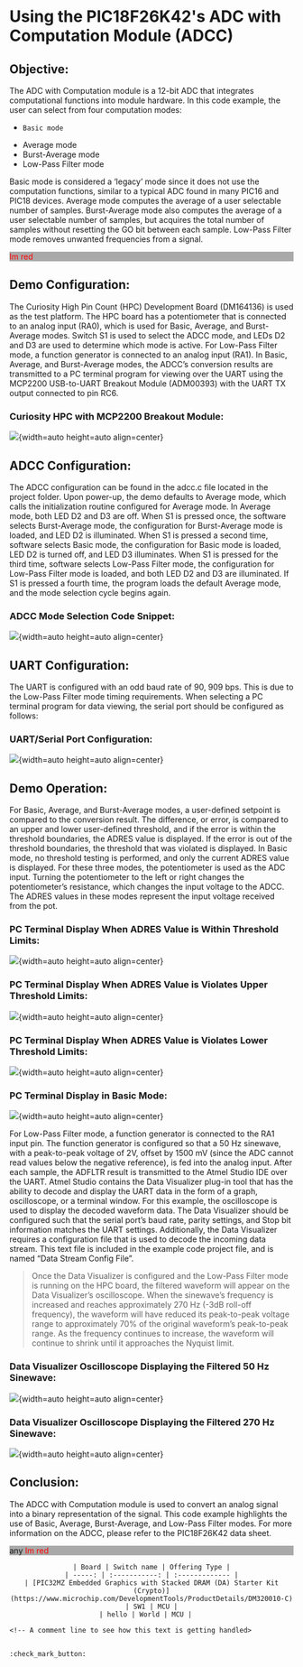 # Using the PIC18F26K42's ADC with Computation Module (ADCC)

## Objective:

The ADC with Computation module is a 12-bit ADC that integrates computational functions into module hardware. In this code example, the user can select from four computation modes:

-     Basic mode
- Average mode
- Burst-Average mode
- Low-Pass Filter mode

Basic mode is considered a ‘legacy’ mode since it does not use the computation functions, similar to a typical ADC found in many PIC16 and PIC18 devices. Average mode computes the average of a user selectable number of samples. Burst-Average mode also computes the average of a user selectable number of samples, but acquires the total number of samples without resetting the GO bit between each sample. Low-Pass Filter mode removes unwanted frequencies from a signal.

<div>
  <style>
    div {
      background-color: darkgray;
    }
    span {
      color: #f00;
    }
  </style>
  <span>Im red</span>
</div>

## Demo Configuration:

The Curiosity High Pin Count (HPC) Development Board (DM164136) is used as the test platform. The HPC board has a potentiometer that is connected to an analog input (RA0), which is used for Basic, Average, and Burst-Average modes. Switch S1 is used to select the ADCC mode, and LEDs D2 and D3 are used to determine which mode is active. For Low-Pass Filter mode, a function generator is connected to an analog input (RA1). In Basic, Average, and Burst-Average modes, the ADCC’s conversion results are transmitted to a PC terminal program for viewing over the UART using the MCP2200 USB-to-UART Breakout Module (ADM00393) with the UART TX output connected to pin RC6.

### Curiosity HPC with MCP2200 Breakout Module:

![](https://static.transim.com/img/52018/5a411f3921b1452eaf5a9c97f9928980-7l7d1.jpg){width=auto height=auto align=center}

## ADCC Configuration:

The ADCC configuration can be found in the adcc.c file located in the project folder. Upon power-up, the demo defaults to Average mode, which calls the initialization routine configured for Average mode. In Average mode, both LED D2 and D3 are off. When S1 is pressed once, the software selects Burst-Average mode, the configuration for Burst-Average mode is loaded, and LED D2 is illuminated. When S1 is pressed a second time, software selects Basic mode, the configuration for Basic mode is loaded, LED D2 is turned off, and LED D3 illuminates. When S1 is pressed for the third time, software selects Low-Pass Filter mode, the configuration for Low-Pass Filter mode is loaded, and both LED D2 and D3 are illuminated. If S1 is pressed a fourth time, the program loads the default Average mode, and the mode selection cycle begins again.

### ADCC Mode Selection Code Snippet:

![](https://static.transim.com/img/52018/1ad3fefd3018456ba6e1e057b32057dd-4zxns.jpg){width=auto height=auto align=center}

## UART Configuration:

The UART is configured with an odd baud rate of 90, 909 bps. This is due to the Low-Pass Filter mode timing requirements. When selecting a PC terminal program for data viewing, the serial port should be configured as follows:

### UART/Serial Port Configuration:

![](https://static.transim.com/img/52018/6cfb57bebcf64c8bbe34b2c4203b3a49-t16t0.png){width=auto height=auto align=center}

## Demo Operation:

For Basic, Average, and Burst-Average modes, a user-defined setpoint is compared to the conversion result. The difference, or error, is compared to an upper and lower user-defined threshold, and if the error is within the threshold boundaries, the ADRES value is displayed. If the error is out of the threshold boundaries, the threshold that was violated is displayed. In Basic mode, no threshold testing is performed, and only the current ADRES value is displayed. For these three modes, the potentiometer is used as the ADC input. Turning the potentiometer to the left or right changes the potentiometer’s resistance, which changes the input voltage to the ADCC. The ADRES values in these modes represent the input voltage received from the pot.

### PC Terminal Display When ADRES Value is Within Threshold Limits:

![](https://static.transim.com/img/52018/565d032519314e4fad56813e63eae568-9n74z.png){width=auto height=auto align=center}

### PC Terminal Display When ADRES Value is Violates Upper Threshold Limits:

![](https://static.transim.com/img/52018/66e23d8755f84f62b21b1ece0c9f9534-ds7nm.png){width=auto height=auto align=center}

### PC Terminal Display When ADRES Value is Violates Lower Threshold Limits:

![](https://static.transim.com/img/52018/c5cfd273f72147aeb1d98f0a7b8484f7-ndtcp.png){width=auto height=auto align=center}

### PC Terminal Display in Basic Mode:

![](https://static.transim.com/img/52018/bddc386599de407eaaf1cf5079617ce2-0yb77.png){width=auto height=auto align=center}

For Low-Pass Filter mode, a function generator is connected to the RA1 input pin. The function generator is configured so that a 50 Hz sinewave, with a peak-to-peak voltage of 2V, offset by 1500 mV (since the ADC cannot read values below the negative reference), is fed into the analog input. After each sample, the ADFLTR result is transmitted to the Atmel Studio IDE over the UART. Atmel Studio contains the Data Visualizer plug-in tool that has the ability to decode and display the UART data in the form of a graph, oscilloscope, or a terminal window. For this example, the oscilloscope is used to display the decoded waveform data.
The Data Visualizer should be configured such that the serial port’s baud rate, parity settings, and Stop bit information matches the UART settings. Additionally, the Data Visualizer requires a configuration file that is used to decode the incoming data stream. This text file is included in the example code project file, and is named “Data Stream Config File”.
>Once the Data Visualizer is configured and the Low-Pass Filter mode is running on the HPC board, the filtered waveform will appear on the Data Visualizer’s oscilloscope. When the sinewave’s frequency is increased and reaches approximately 270 Hz (-3dB roll-off frequency), the waveform will have reduced its peak-to-peak voltage range to approximately 70% of the original waveform’s peak-to-peak range. As the frequency continues to increase, the waveform will continue to shrink until it approaches the Nyquist limit.

### Data Visualizer Oscilloscope Displaying the Filtered 50 Hz Sinewave:

![](https://static.transim.com/img/52018/4eef31112f6b4c9da9a16dabd84b607d-n98xs.png){width=auto height=auto align=center}

### Data Visualizer Oscilloscope Displaying the Filtered 270 Hz Sinewave:

![](https://static.transim.com/img/52018/564c89e5d0c94920b83763089ce57e62-22xwk.png){width=auto height=auto align=center}

## Conclusion:

The ADCC with Computation module is used to convert an analog signal into a binary representation of the signal. This code example highlights the use of Basic, Average, Burst-Average, and Low-Pass Filter modes. For more information on the ADCC, please refer to the PIC18F26K42 data sheet.

<div>
      <html>
        <head>
          <style>
            div {
              background-color: darkgray;
            }
            span {
              color: #f00;
            }
          </style>
        </head>
        <body>
          any
        </body>
      </html>
      <span>Im red</span>
    </div>

  <center>

    | Board | Switch name | Offering Type |
    | -----: | :-----------: | :------------- |
    | [PIC32MZ Embedded Graphics with Stacked DRAM (DA) Starter Kit (Crypto)](https://www.microchip.com/DevelopmentTools/ProductDetails/DM320010-C) | SW1 | MCU |
    | hello | World | MCU |   

  </center>


    <!-- A comment line to see how this text is getting handled>


    :check_mark_button: 